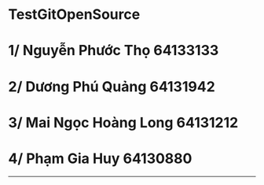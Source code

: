 # TestGitOpenSource

# 1/ Nguyễn Phước Thọ 64133133
# 2/ Dương Phú Quảng 64131942
# 3/ Mai Ngọc Hoàng Long 64131212
# 4/ Phạm Gia Huy 64130880
****************************